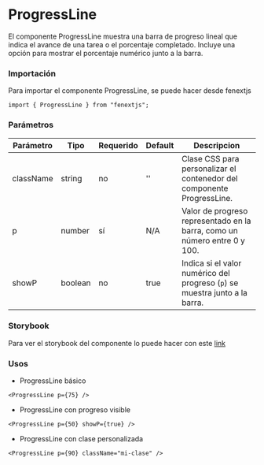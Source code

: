 # ProgressLine

El componente ProgressLine muestra una barra de progreso lineal que indica el avance de una tarea o el porcentaje completado. Incluye una opción para mostrar el porcentaje numérico junto a la barra.

### Importación

Para importar el componente ProgressLine, se puede hacer desde fenextjs

```tsx copy
import { ProgressLine } from "fenextjs";
```

### Parámetros

| Parámetro | Tipo    | Requerido | Default | Descripcion                                                                 |
| --------- | ------- | --------- | ------- | --------------------------------------------------------------------------- |
| className | string  | no        | ''      | Clase CSS para personalizar el contenedor del componente ProgressLine.      |
| p         | number  | sí        | N/A     | Valor de progreso representado en la barra, como un número entre 0 y 100.   |
| showP     | boolean | no        | true    | Indica si el valor numérico del progreso (`p`) se muestra junto a la barra. |

### Storybook

Para ver el storybook del componente lo puede hacer con este [link](https://fenextjs-component-storybook.vercel.app/?path=/story/progress-progressline--index)

### Usos

-   ProgressLine básico

```tsx copy
<ProgressLine p={75} />
```

-   ProgressLine con progreso visible

```tsx copy
<ProgressLine p={50} showP={true} />
```

-   ProgressLine con clase personalizada

```tsx copy
<ProgressLine p={90} className="mi-clase" />
```

